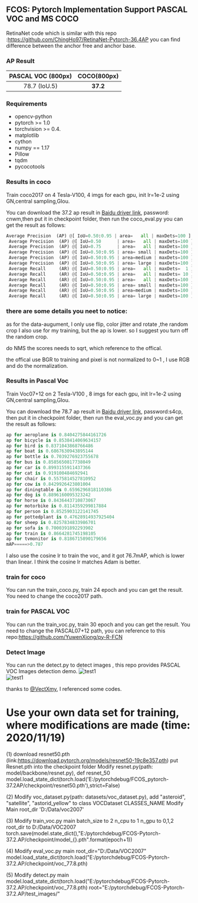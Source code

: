 ## FCOS: Pytorch Implementation Support PASCAL VOC and MS COCO
RetinaNet code which is similar with this repo :https://github.com/ChingHo97/RetinaNet-Pytorch-36.4AP
you can find difference between the anchor free and anchor base.
###  AP Result
| PASCAL VOC (800px) | COCO(800px) |
| :-----------: | :-----------------: |
|     78.7 (IoU.5)      |      **37.2**       |

### Requirements  
* opencv-python  
* pytorch >= 1.0  
* torchvision >= 0.4. 
* matplotlib
* cython
* numpy == 1.17
* Pillow
* tqdm
* pycocotools

### Results in coco 
Train coco2017 on 4 Tesla-V100, 4 imgs for each gpu, init lr=1e-2  using GN,central sampling,GIou.


You can download the 37.2 ap result in [Baidu driver link](https://pan.baidu.com/s/1tv0F_nmwiJ47C3zJ5v_C0g), password: cnwm,then put it in checkpoint folder, then run the coco_eval.py
you can get the result as follows:
```python
Average Precision  (AP) @[ IoU=0.50:0.95 | area=   all | maxDets=100 ] = 0.372
 Average Precision  (AP) @[ IoU=0.50      | area=   all | maxDets=100 ] = 0.559
 Average Precision  (AP) @[ IoU=0.75      | area=   all | maxDets=100 ] = 0.399
 Average Precision  (AP) @[ IoU=0.50:0.95 | area= small | maxDets=100 ] = 0.207
 Average Precision  (AP) @[ IoU=0.50:0.95 | area=medium | maxDets=100 ] = 0.410
 Average Precision  (AP) @[ IoU=0.50:0.95 | area= large | maxDets=100 ] = 0.495
 Average Recall     (AR) @[ IoU=0.50:0.95 | area=   all | maxDets=  1 ] = 0.311
 Average Recall     (AR) @[ IoU=0.50:0.95 | area=   all | maxDets= 10 ] = 0.503
 Average Recall     (AR) @[ IoU=0.50:0.95 | area=   all | maxDets=100 ] = 0.553
 Average Recall     (AR) @[ IoU=0.50:0.95 | area= small | maxDets=100 ] = 0.358
 Average Recall     (AR) @[ IoU=0.50:0.95 | area=medium | maxDets=100 ] = 0.597
 Average Recall     (AR) @[ IoU=0.50:0.95 | area= large | maxDets=100 ] = 0.687
```
### there are some details you neet to notice:
as for the data-augument, I only use flip, color jitter and rotate ,the random crop I also use for my training, but the ap is lower.
so I suggest you turn off the random crop.

do NMS the scores needs to sqrt, which reference to the offical.

the offical use BGR to training and pixel is not normalized to 0~1 , I use RGB and do the normalization.

### Results in Pascal Voc
Train Voc07+12 on 2 Tesla-V100 , 8 imgs for each gpu, init lr=1e-2  using GN,central sampling,GIou.  

You can download the 78.7 ap result in [Baidu driver link](https://pan.baidu.com/s/1aB0irfcJQM5WTlmiKFOfEA), password:s4cp, then put it in checkpoint folder, then run the eval_voc.py and
you can get the result as follows:
```python
ap for aeroplane is 0.8404275844161726
ap for bicycle is 0.8538414069634157
ap for bird is 0.8371043868766486
ap for boat is 0.6867630943895144
ap for bottle is 0.7039276923755678
ap for bus is 0.8585650817738049
ap for car is 0.8993155911437366
ap for cat is 0.919100484692941
ap for chair is 0.5575814527810952
ap for cow is 0.8429926423801004
ap for diningtable is 0.6596296818110386
ap for dog is 0.8896160095323242
ap for horse is 0.8436443710873067
ap for motorbike is 0.8114359299817884
ap for person is 0.8525903122141745
ap for pottedplant is 0.47628914937925404
ap for sheep is 0.8257834833986701
ap for sofa is 0.7000391892293902
ap for train is 0.8664281745198105
ap for tvmonitor is 0.8186715890179656
mAP=====>0.787
```
I also use the cosine lr to train the voc, and it got 76.7mAP, which is lower than linear. I think the cosine lr matches Adam is better.
### train for coco
You can run the train_coco.py, train 24 epoch and you can get the result. You need to change the coco2017 path.
### train for PASCAL VOC
You can run the train_voc.py, train 30 epoch and you can get the result. You need to change the PASCAL07+12 path, you can reference to this repo:https://github.com/YuwenXiong/py-R-FCN

### Detect Image   
You can run the detect.py to detect images , this repo provides PASCAL VOC Images detection demo.
![test1](assets/000004.jpg)  
![test1](assets/000352.jpg)  

thanks to [@VectXmy](https://github.com/VectXmy), I referenced some codes.


# Use your own data set for training, where modifications are made (time: 2020/11/19)
(1) download resnet50.pth (link:https://download.pytorch.org/models/resnet50-19c8e357.pth)
    put Resnet.pth into the checkpoint folder
    Modify resnet.py(path: model/backbone/resnet.py), def resnet_50  model.load_state_dict(torch.load('E:/pytorchdebug/FCOS_pytorch-          37.2AP/checkpoint/resnet50.pth'),strict=False)

(2) Modify voc_dataset.py(path: datasets/voc_dataset.py), add "asteroid", "satellite", "astorid_yellow" to class VOCDataset CLASSES_NAME
    Modify Main root_dir 'D:/Data/voc2007'

(3) Modify train_voc.py main 
    batch_size to 2
    n_cpu to 1
    n_gpu to 0,1,2
    root_dir to D:/Data/VOC2007
    torch.save(model.state_dict(),"E:/pytorchdebug/FCOS-Pytorch-37.2.AP/checkpoint/model_{}.pth".format(epoch+1))
    
    
    
(4) Modify eval_voc.py
    main root_dir="D:/Data/VOC2007"
    model.load_state_dict(torch.load("E:/pytorchdebug/FCOS-Pytorch-37.2.AP/checkpoint/voc_77.8.pth)
    
    
    
(5) Modify detect.py
    main model.load_state_dict(torch.load("E:/pytorchdebug/FCOS-Pytorch-37.2.AP/checkpoint/voc_77.8.pth)
    root="E:/pytorchdebug/FCOS-Pytorch-37.2.AP/test_images/"

    

